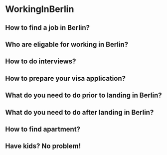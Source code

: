# WorkingInBerlin

## How to find a job in Berlin?
## Who are eligable for working in Berlin?
## How to do interviews?
## How to prepare your visa application?
## What do you need to do prior to landing in Berlin?
## What do you need to do after landing in Berlin?
## How to find apartment?
## Have kids? No problem!
